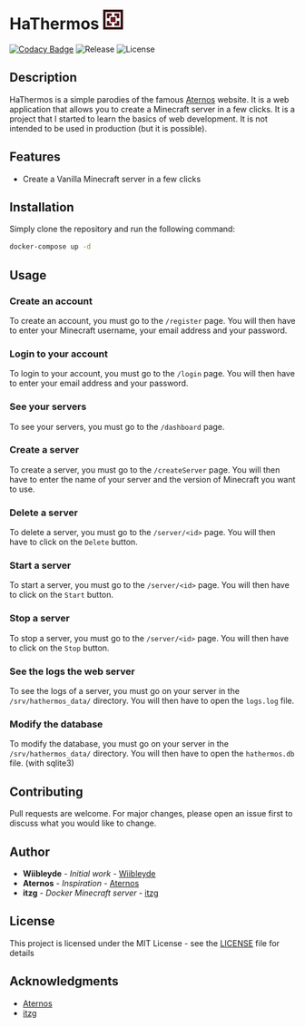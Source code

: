 # HaThermos <img src="./static/assets/HaThermos.png" width="35"></img>

[![Codacy Badge](https://app.codacy.com/project/badge/Grade/4af34b6cf53e414b92851d98d49566b1)](https://app.codacy.com/gh/Wiibleyde/HaThermos/dashboard?utm_source=gh&utm_medium=referral&utm_content=&utm_campaign=Badge_grade) ![Release](https://img.shields.io/github/v/release/Wiibleyde/HaThermos) ![License](https://img.shields.io/github/license/Wiibleyde/HaThermos)

## Description

HaThermos is a simple parodies of the famous [Aternos](https://aternos.org/) website. It is a web application that allows you to create a Minecraft server in a few clicks. It is a project that I started to learn the basics of web development. It is not intended to be used in production (but it is possible).

## Features

-   Create a Vanilla Minecraft server in a few clicks

## Installation

Simply clone the repository and run the following command:

```bash
docker-compose up -d
```

## Usage

### Create an account

To create an account, you must go to the `/register` page. You will then have to enter your Minecraft username, your email address and your password.

### Login to your account

To login to your account, you must go to the `/login` page. You will then have to enter your email address and your password.

### See your servers

To see your servers, you must go to the `/dashboard` page.

### Create a server

To create a server, you must go to the `/createServer` page. You will then have to enter the name of your server and the version of Minecraft you want to use.

### Delete a server

To delete a server, you must go to the `/server/<id>` page. You will then have to click on the `Delete` button.

### Start a server

To start a server, you must go to the `/server/<id>` page. You will then have to click on the `Start` button.

### Stop a server

To stop a server, you must go to the `/server/<id>` page. You will then have to click on the `Stop` button.

### See the logs the web server

To see the logs of a server, you must go on your server in the `/srv/hathermos_data/` directory. You will then have to open the `logs.log` file.

### Modify the database 

To modify the database, you must go on your server in the `/srv/hathermos_data/` directory. You will then have to open the `hathermos.db` file. (with sqlite3)

## Contributing

Pull requests are welcome. For major changes, please open an issue first to discuss what you would like to change.

## Author

-   **Wiibleyde** - _Initial work_ - [Wiibleyde](https://github.com/wiibleyde)
-   **Aternos** - _Inspiration_ - [Aternos](https://aternos.org/)
-   **itzg** - _Docker Minecraft server_ - [itzg](https://github.com/itzg/docker-minecraft-server)

## License

This project is licensed under the MIT License - see the [LICENSE](LICENSE) file for details

## Acknowledgments

-   [Aternos](https://aternos.org/)
-   [itzg](https://github.com/itzg/docker-minecraft-server)
